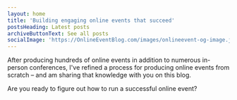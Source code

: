 ```yaml
---
layout: home
title: 'Building engaging online events that succeed'
postsHeading: Latest posts
archiveButtonText: See all posts
socialImage: 'https://OnlineEventBlog.com/images/onlineevent-og-image.jpg'
---
```


After producing hundreds of online events in addition to numerous in-person conferences, I've refined a process for producing online events from scratch – and am sharing that knowledge with you on this blog.

Are you ready to figure out how to run a successful online event?

